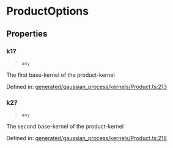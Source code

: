 # ProductOptions

## Properties

### k1?

> `any`

The first base-kernel of the product-kernel

Defined in:  [generated/gaussian\_process/kernels/Product.ts:213](https://github.com/transitive-bullshit/scikit-learn-ts/blob/b59c1ff/packages/sklearn/src/generated/gaussian_process/kernels/Product.ts#L213)

### k2?

> `any`

The second base-kernel of the product-kernel

Defined in:  [generated/gaussian\_process/kernels/Product.ts:218](https://github.com/transitive-bullshit/scikit-learn-ts/blob/b59c1ff/packages/sklearn/src/generated/gaussian_process/kernels/Product.ts#L218)
